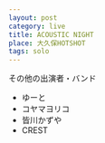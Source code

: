 ```yaml
---
layout: post
category: live
title: ACOUSTIC NIGHT
place: 大久保HOTSHOT
tags: solo
---
```


その他の出演者・バンド

* ゆーと
* コヤマヨリコ
* 皆川かずや
* CREST